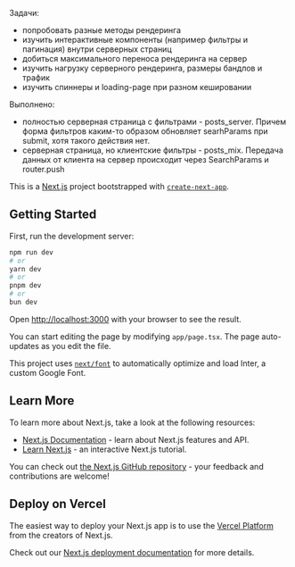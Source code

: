 Задачи: 
- попробовать разные методы рендеринга
- изучить интерактивные компоненты (например фильтры и пагинация) внутри серверных страниц
- добиться максимального переноса рендеринга на сервер
- изучить нагрузку серверного рендеринга, размеры бандлов и трафик
- изучить спиннеры и loading-page при разном кешировании

Выполнено:
- полностью серверная страница с фильтрами - posts_server. Причем форма фильтров каким-то образом обновляет searhParams при submit, хотя такого действия нет.
- серверная страница, но клиентские фильтры - posts_mix. Передача данных от клиента на сервер происходит через SearchParams и router.push

This is a [Next.js](https://nextjs.org/) project bootstrapped with [`create-next-app`](https://github.com/vercel/next.js/tree/canary/packages/create-next-app).

## Getting Started

First, run the development server:

```bash
npm run dev
# or
yarn dev
# or
pnpm dev
# or
bun dev
```

Open [http://localhost:3000](http://localhost:3000) with your browser to see the result.

You can start editing the page by modifying `app/page.tsx`. The page auto-updates as you edit the file.

This project uses [`next/font`](https://nextjs.org/docs/basic-features/font-optimization) to automatically optimize and load Inter, a custom Google Font.

## Learn More

To learn more about Next.js, take a look at the following resources:

- [Next.js Documentation](https://nextjs.org/docs) - learn about Next.js features and API.
- [Learn Next.js](https://nextjs.org/learn) - an interactive Next.js tutorial.

You can check out [the Next.js GitHub repository](https://github.com/vercel/next.js/) - your feedback and contributions are welcome!

## Deploy on Vercel

The easiest way to deploy your Next.js app is to use the [Vercel Platform](https://vercel.com/new?utm_medium=default-template&filter=next.js&utm_source=create-next-app&utm_campaign=create-next-app-readme) from the creators of Next.js.

Check out our [Next.js deployment documentation](https://nextjs.org/docs/deployment) for more details.
